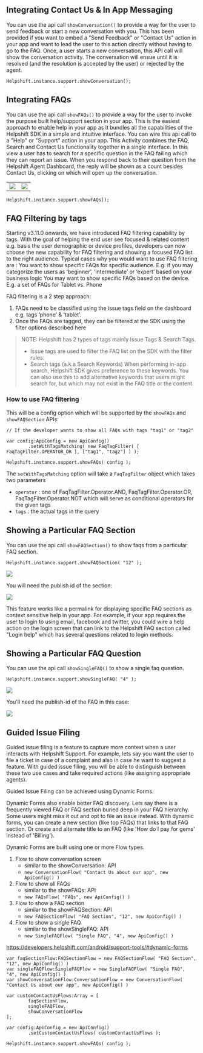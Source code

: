 

## Integrating Contact Us & In App Messaging

You can use the api call `showConversation()` to provide a way for the user to send feedback or start a new conversation with you. This has been provided if you want to embed a "Send Feedback" or "Contact Us" action in your app and want to lead the user to this action directly without having to go to the FAQ. Once, a user starts a new conversation, this API call will show the conversation activity. The conversation will ensue until it is resolved (and the resolution is accepted by the user) or rejected by the agent.

```as3
Helpshift.instance.support.showConversation();
```



## Integrating FAQs


You can use the api call `showFAQs()` to provide a way for the user to invoke the purpose built help/support section in your app. This is the easiest approach to enable help in your app as it bundles all the capabilities of the Helpshift SDK in a simple and intuitive interface. You can wire this api call to a "Help" or "Support" action in your app. This Activity combines the FAQ, Search and Contact Us functionality together in a single interface. In this view a user has to search for a specific question in the FAQ failing which they can report an issue. When you respond back to their question from the Helpshift Agent Dashboard, the reply will be shown as a count besides Contact Us, clicking on which will open up the conversation.

| | |
| --- | --- |
| ![](images/showfaqs.png) | ![](images/faqsearch.png) |


```as3
Helpshift.instance.support.showFAQs();
```


## FAQ Filtering by tags

Starting v3.11.0 onwards, we have introduced FAQ filtering capability by tags. With the goal of helping the end user see focused & related content e.g. basis the user demographic or device profiles, developers can now choose the new capability for FAQ filtering and showing a focused FAQ list to the right audience. Typical cases why you would want to use FAQ filtering are : You want to show specific FAQs for specific audience. E.g. if you may categorize the users as ‘beginner’, ‘intermediate’ or ‘expert’ based on your business logic You may want to show specific FAQs based on the device. E.g. a set of FAQs for Tablet vs. Phone

FAQ filtering is a 2 step approach:

1. FAQs need to be classified using the issue tags field on the dashboard e.g. tags ‘phone’ & ‘tablet’.
2. Once the FAQs are tagged, they can be filtered at the SDK using the filter options described here


>
> NOTE: Helpshift has 2 types of tags mainly Issue Tags & Search Tags.
> 
> - Issue tags are used to filter the FAQ list on the SDK with the filter rules.
> - Search tags (a.k.a Search Keywords) When performing in-app search, Helpshift SDK gives preference to these keywords. You can also use this to add alternative keywords that users might search for, but which may not exist in the FAQ title or the content.
>


### How to use FAQ filtering

This will be a config option which will be supported by the `showFAQs` and `showFAQSection` APIs:

```as3
// If the developer wants to show all FAQs with tags "tag1" or "tag2"

var config:ApiConfig = new ApiConfig()
        .setWithTagsMatching( new FaqTagFilter( [ FaqTagFilter.OPERATOR_OR ], ["tag1", "tag2"] ) );

Helpshift.instance.support.showFAQs( config );
```

The `setWithTagsMatching` option will take a `FaqTagFilter` object which takes two parameters

 - `operator` : one of FaqTagFilter.Operator.AND, FaqTagFilter.Operator.OR, FaqTagFilter.Operator.NOT which will serve as conditional operators for the given tags
 - `tags` : the actual tags in the query



## Showing a Particular FAQ Section

You can use the api call `showFAQSection()` to show faqs from a particular FAQ section.

```as3
Helpshift.instance.support.showFAQSection( "12" );
```

![](images/showfaqsection.png)


You will need the publish id of the section:

![](images/section-publish-id.png)


This feature works like a permalink for displaying specific FAQ sections as context sensitive help in your app. For example, if your app requires the user to login to using email, facebook and twitter, you could wire a help action on the login screen that can link to the Helpshift FAQ section called "Login help" which has several questions related to login methods.



## Showing a Particular FAQ Question

You can use the api call `showSingleFAQ()` to show a single faq question.

```as3
Helpshift.instance.support.showSingleFAQ( "4" );
```

![](images/showsinglefaq.png)

You'll need the publish-id of the FAQ in this case:

![](images/faq-publish-id.png)




## Guided Issue Filing

Guided issue filing is a feature to capture more context when a user interacts with Helpshift Support. For example, lets say you want the user to file a ticket in case of a complaint and also in case he want to suggest a feature. With guided issue filing, you will be able to distinguish between these two use cases and take required actions (like assigning appropriate agents).

Guided Issue Filing can be achieved using Dynamic Forms.

Dynamic Forms also enable better FAQ discovery. Lets say there is a frequently viewed FAQ or FAQ section buried deep in your FAQ hierarchy. Some users might miss it out and opt to file an issue instead. With dynamic forms, you can create a new section (like top FAQs) that links to that FAQ section. Or create and alternate title to an FAQ (like 'How do I pay for gems' instead of 'Billing').

Dynamic Forms are built using one or more Flow types.

1. Flow to show conversation screen
    - similar to the showConversation: API
    - `new ConversationFlow( "Contact Us about our app", new ApiConfig() )`
2. Flow to show all FAQs
    - similar to the showFAQs: API
    - `new FAQsFlow( "FAQs", new ApiConfig() )`
3. Flow to show a FAQ section
    - similar to the showFAQSection: API
    - `new FAQSectionFlow( "FAQ Section", "12", new ApiConfig() )`
4. Flow to show a single FAQ
    - similar to the showSingleFAQ: API
    - `new SingleFAQFlow( "Single FAQ", "4", new ApiConfig() )`


https://developers.helpshift.com/android/support-tools/#dynamic-forms



```as3
var faqSectionFlow:FAQSectionFlow = new FAQSectionFlow( "FAQ Section", "12", new ApiConfig() )
var singleFAQFlow:SingleFAQFlow = new SingleFAQFlow( "Single FAQ", "4", new ApiConfig() )
var showConversationFlow:ConversationFlow = new ConversationFlow( "Contact Us about our app", new ApiConfig() )

var customContactUsFlows:Array = [
        faqSectionFlow,
        singleFAQFlow,
        showConversationFlow
];

var config:ApiConfig = new ApiConfig()
        .setCustomContactUsFlows( customContactUsFlows );

Helpshift.instance.support.showFAQs( config );
```







